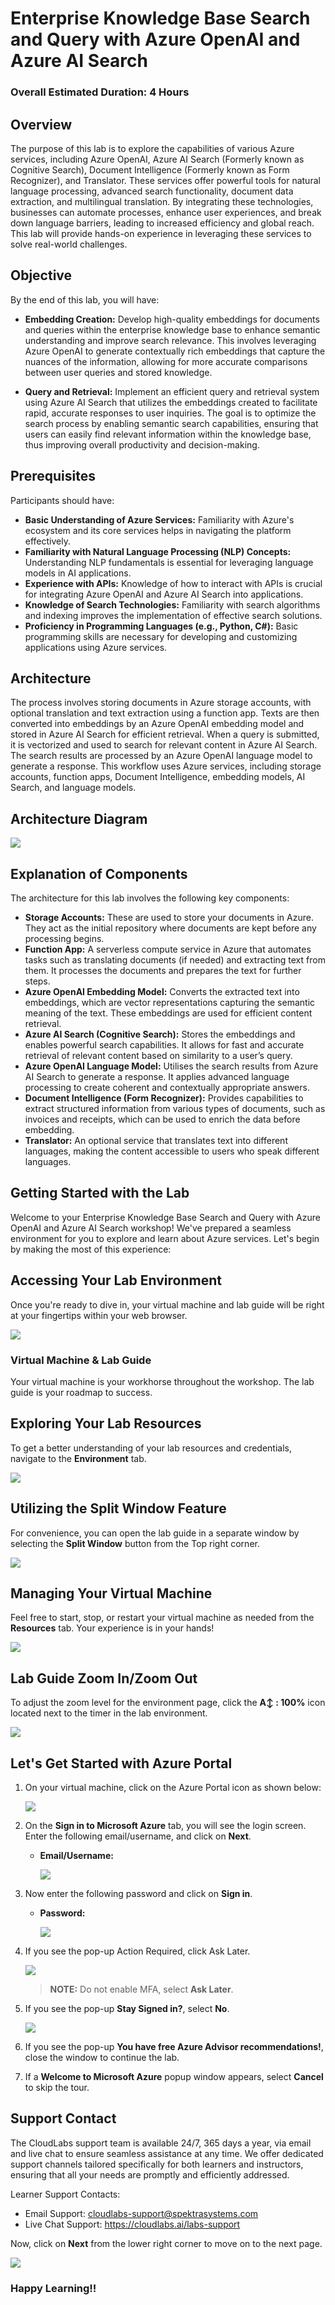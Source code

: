 # Enterprise Knowledge Base Search and Query with Azure OpenAI and Azure AI Search

### Overall Estimated Duration: 4 Hours

## Overview 

The purpose of this lab is to explore the capabilities of various Azure services, including Azure OpenAI, Azure AI Search (Formerly known as Cognitive Search), Document Intelligence (Formerly known as Form Recognizer), and Translator. These services offer powerful tools for natural language processing, advanced search functionality, document data extraction, and multilingual translation. By integrating these technologies, businesses can automate processes, enhance user experiences, and break down language barriers, leading to increased efficiency and global reach. This lab will provide hands-on experience in leveraging these services to solve real-world challenges.

## Objective

By the end of this lab, you will have:

- **Embedding Creation:** Develop high-quality embeddings for documents and queries within the enterprise knowledge base to enhance semantic understanding and improve search relevance. This involves leveraging Azure OpenAI to generate contextually rich embeddings that capture the nuances of the information, allowing for more accurate comparisons between user queries and stored knowledge.

- **Query and Retrieval:** Implement an efficient query and retrieval system using Azure AI Search that utilizes the embeddings created to facilitate rapid, accurate responses to user inquiries. The goal is to optimize the search process by enabling semantic search capabilities, ensuring that users can easily find relevant information within the knowledge base, thus improving overall productivity and decision-making.

## Prerequisites

Participants should have:

- **Basic Understanding of Azure Services:** Familiarity with Azure's ecosystem and its core services helps in navigating the platform effectively.
- **Familiarity with Natural Language Processing (NLP) Concepts:** Understanding NLP fundamentals is essential for leveraging language models in AI applications.
- **Experience with APIs:** Knowledge of how to interact with APIs is crucial for integrating Azure OpenAI and Azure AI Search into applications.
- **Knowledge of Search Technologies:** Familiarity with search algorithms and indexing improves the implementation of effective search solutions.
- **Proficiency in Programming Languages (e.g., Python, C#):** Basic programming skills are necessary for developing and customizing applications using Azure services.

## Architecture

The process involves storing documents in Azure storage accounts, with optional translation and text extraction using a function app. Texts are then converted into embeddings by an Azure OpenAI embedding model and stored in Azure AI Search for efficient retrieval. When a query is submitted, it is vectorized and used to search for relevant content in Azure AI Search. The search results are processed by an Azure OpenAI language model to generate a response. This workflow uses Azure services, including storage accounts, function apps, Document Intelligence, embedding models, AI Search, and language models.

## Architecture Diagram

![](./media/30.png)

## Explanation of Components

The architecture for this lab involves the following key components:

- **Storage Accounts:** These are used to store your documents in Azure. They act as the initial repository where documents are kept before any processing begins.
- **Function App:** A serverless compute service in Azure that automates tasks such as translating documents (if needed) and extracting text from them. It processes the documents and prepares the text for further steps.
- **Azure OpenAI Embedding Model:** Converts the extracted text into embeddings, which are vector representations capturing the semantic meaning of the text. These embeddings are used for efficient content retrieval.
- **Azure AI Search (Cognitive Search):** Stores the embeddings and enables powerful search capabilities. It allows for fast and accurate retrieval of relevant content based on similarity to a user’s query.
- **Azure OpenAI Language Model:** Utilises the search results from Azure AI Search to generate a response. It applies advanced language processing to create coherent and contextually appropriate answers.
- **Document Intelligence (Form Recognizer):** Provides capabilities to extract structured information from various types of documents, such as invoices and receipts, which can be used to enrich the data before embedding.
- **Translator:** An optional service that translates text into different languages, making the content accessible to users who speak different languages.

## Getting Started with the Lab
 
Welcome to your Enterprise Knowledge Base Search and Query with Azure OpenAI and Azure AI Search workshop! We've prepared a seamless environment for you to explore and learn about Azure services. Let's begin by making the most of this experience:

## Accessing Your Lab Environment
 
Once you're ready to dive in, your virtual machine and lab guide will be right at your fingertips within your web browser.
 
![](./media/ep1.png)

### Virtual Machine & Lab Guide
 
Your virtual machine is your workhorse throughout the workshop. The lab guide is your roadmap to success.
 
## Exploring Your Lab Resources
 
To get a better understanding of your lab resources and credentials, navigate to the **Environment** tab.
 
![](./media/ep3.png)
 
## Utilizing the Split Window Feature
 
For convenience, you can open the lab guide in a separate window by selecting the **Split Window** button from the Top right corner.
 
![](./media/ep4.png)
 
## Managing Your Virtual Machine
 
Feel free to start, stop, or restart your virtual machine as needed from the **Resources** tab. Your experience is in your hands!
 
![](./media/ep11.png)

## Lab Guide Zoom In/Zoom Out

To adjust the zoom level for the environment page, click the **A↕ : 100%** icon located next to the timer in the lab environment.

   ![](media/lab-01.png)

## Let's Get Started with Azure Portal
 
1. On your virtual machine, click on the Azure Portal icon as shown below:
 
   ![](./media/7.png)

2. On the **Sign in to Microsoft Azure** tab, you will see the login screen. Enter the following email/username, and click on **Next**.
 
   - **Email/Username:** <inject key="AzureAdUserEmail"></inject>
 
     ![](./media/8.png)
 
3. Now enter the following password and click on **Sign in**.
 
   - **Password:** <inject key="AzureAdUserPassword"></inject>
 
     ![](./media/9.png)
 
1. If you see the pop-up Action Required, click Ask Later.

   ![](media/asklater.png)

   >**NOTE:** Do not enable MFA, select **Ask Later**.
     
1. If you see the pop-up **Stay Signed in?**, select **No**.

   ![](media/Sign-in-no.png)

1. If you see the pop-up **You have free Azure Advisor recommendations!**, close the window to continue the lab.

1. If a **Welcome to Microsoft Azure** popup window appears, select **Cancel** to skip the tour.
   
## Support Contact
 
The CloudLabs support team is available 24/7, 365 days a year, via email and live chat to ensure seamless assistance at any time. We offer dedicated support channels tailored specifically for both learners and instructors, ensuring that all your needs are promptly and efficiently addressed.

Learner Support Contacts:
- Email Support: cloudlabs-support@spektrasystems.com
- Live Chat Support: https://cloudlabs.ai/labs-support

Now, click on **Next** from the lower right corner to move on to the next page.
 
   ![](./media/lab-02.png)

### Happy Learning!!
